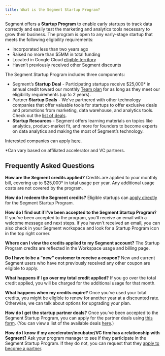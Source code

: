 ```yaml
---
title: What is the Segment Startup Program?
---
```


Segment offers a **Startup Program** to enable early startups to track data correctly and easily test the marketing and analytics tools necessary to grow their business. The program is open to any early-stage startup that meets the following eligibility requirements:


- Incorporated less than two years ago
- Raised no more than $5MM in total funding
- Located in Google Cloud [eligible territory](https://cloud.google.com/terms/cloud-sales-list)
- Haven’t previously received other Segment discounts

The Segment Startup Program includes three components:


- Segment’s **Startup Deal** - Participating startups receive $25,000* in annual credit toward our monthly [Team plan](https://segment.com/pricing/) for as long as they meet our eligibility requirements (up to 2 years).
- Partner **Startup Deals** - We’ve partnered with other technology companies that offer valuable tools for startups to offer exclusive deals and promotions from marketing, data warehouse, and analytics tools. Check out the [list of deals](https://bit.ly/segment-partner-deals).
- **Startup Resources** - Segment offers learning materials on topics like analytics, product-market fit, and more for founders to become experts on data analytics and making the most of Segment’s technology.

Interested companies can apply [here](http://segment.com/industry/startups).

*Can vary based on affiliated accelerator and VC partners.


## Frequently Asked Questions

**How are the Segment credits applied?**
Credits are applied to your monthly bill, covering up to $25,000* in total usage per year. Any additional usage costs are not covered by the program.

**How do I redeem the Segment credits?**
Eligible startups can [apply directly](http://segment.com/industry/startups) for the Segment Startup Program.

**How do I find out if I've been accepted to the Segment Startup Program?**
If you've been accepted to the program, you'll receive an email with a welcome message and next steps. If you haven't received an email, you can also check in your Segment workspace and look for a Startup Program icon in the top right corner.

**Where can I view the credits applied to my Segment account?**
The Startup Program credits are reflected in the Workspace usage and billing page.

**Do I have to be a "new" customer to receive a coupon?**
New and current Segment users who have not previously received any other coupon are eligible to apply.

**What happens if I go over my total credit applied?**
If you go over the total credit applied, you will be charged for the additional usage for that month.

**What happens when my credits expire?**
Once you’ve used your total credits, you might be eligible to renew for another year at a discounted rate. Otherwise, we can talk about options for upgrading your plan.

**How do I get the startup partner deals?**
Once you've been accepted to the Segment Startup Program, you can apply for the partner deals using [this form](http://bit.ly/segment-deal-redeem). (You can view a list of the available deals [here](https://bit.ly/segment-partner-deals).)

**How do I know if my accelerator/incubator/VC firm has a relationship with Segment?**
Ask your program manager to see if they participate in the Segment Startup Program. If they do not, you can request that they [apply to become a partner](https://airtable.com/shr84MIvVo4k8xbaO).
